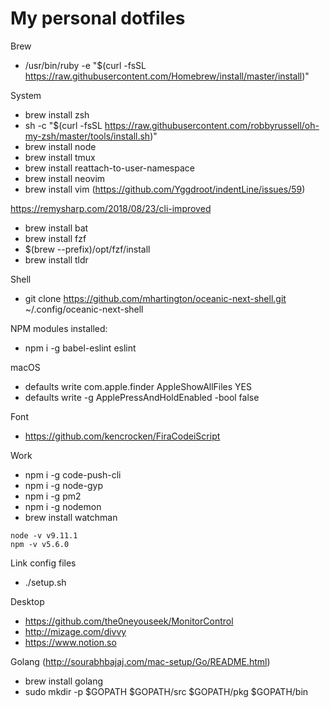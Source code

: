 # My personal dotfiles

Brew
- /usr/bin/ruby -e "$(curl -fsSL https://raw.githubusercontent.com/Homebrew/install/master/install)"

System
- brew install zsh
- sh -c "$(curl -fsSL https://raw.githubusercontent.com/robbyrussell/oh-my-zsh/master/tools/install.sh)"
- brew install node
- brew install tmux
- brew install reattach-to-user-namespace
- brew install neovim
- brew install vim (https://github.com/Yggdroot/indentLine/issues/59)

https://remysharp.com/2018/08/23/cli-improved
- brew install bat
- brew install fzf
- $(brew --prefix)/opt/fzf/install
- brew install tldr

Shell
- git clone https://github.com/mhartington/oceanic-next-shell.git ~/.config/oceanic-next-shell

NPM modules installed:
- npm i -g babel-eslint eslint

macOS
- defaults write com.apple.finder AppleShowAllFiles YES
- defaults write -g ApplePressAndHoldEnabled -bool false

Font
- https://github.com/kencrocken/FiraCodeiScript

Work
- npm i -g code-push-cli
- npm i -g node-gyp
- npm i -g pm2
- npm i -g nodemon
- brew install watchman
```
node -v v9.11.1
npm -v v5.6.0
```

Link config files
- ./setup.sh

Desktop
- https://github.com/the0neyouseek/MonitorControl
- http://mizage.com/divvy
- https://www.notion.so

Golang (http://sourabhbajaj.com/mac-setup/Go/README.html)
- brew install golang
- sudo mkdir -p $GOPATH $GOPATH/src $GOPATH/pkg $GOPATH/bin
